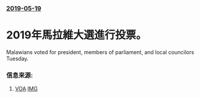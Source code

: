 ### [2019-05-19](/news/2019/05/19/index.md)

##### 
# 2019年馬拉維大選進行投票。 

Malawians voted for president, members of parliament, and local councilors Tuesday.


### 信息来源:

1. [VOA](https://www.voanews.com/a/malawians-vote-for-president-lawmakers-local-councilors-/4926805.html) [IMG](https://media.voltron.voanews.com/Drupal/01live-166/kaltura-video-thumbs/1_a/1_ava7niek.jpg)
